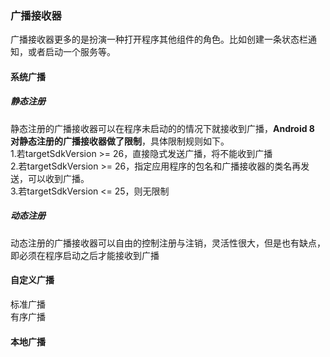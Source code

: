 ### 广播接收器
广播接收器更多的是扮演一种打开程序其他组件的角色。比如创建一条状态栏通知，或者启动一个服务等。
#### 系统广播
##### 静态注册
静态注册的广播接收器可以在程序未启动的的情况下就接收到广播，**Android 8 对静态注册的广播接收器做了限制**，具体限制规则如下。<br>
1.若targetSdkVersion >= 26，直接隐式发送广播，将不能收到广播<br>
2.若targetSdkVersion >= 26，指定应用程序的包名和广播接收器的类名再发送，可以收到广播。<br>
3.若targetSdkVersion <= 25，则无限制
##### 动态注册
动态注册的广播接收器可以自由的控制注册与注销，灵活性很大，但是也有缺点，即必须在程序启动之后才能接收到广播

#### 自定义广播
标准广播<br>
有序广播

#### 本地广播